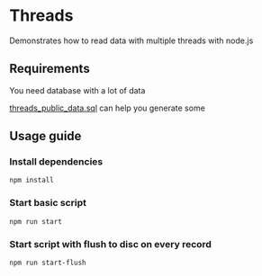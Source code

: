 # Threads
Demonstrates how to read data with multiple threads with node.js

## Requirements

You need database with a lot of data

[threads_public_data.sql](./threads_public_data.sql) can help you generate some

## Usage guide

### Install dependencies

```npm install```

### Start basic script

```npm run start```

### Start script with flush to disc on every record

```npm run start-flush```
